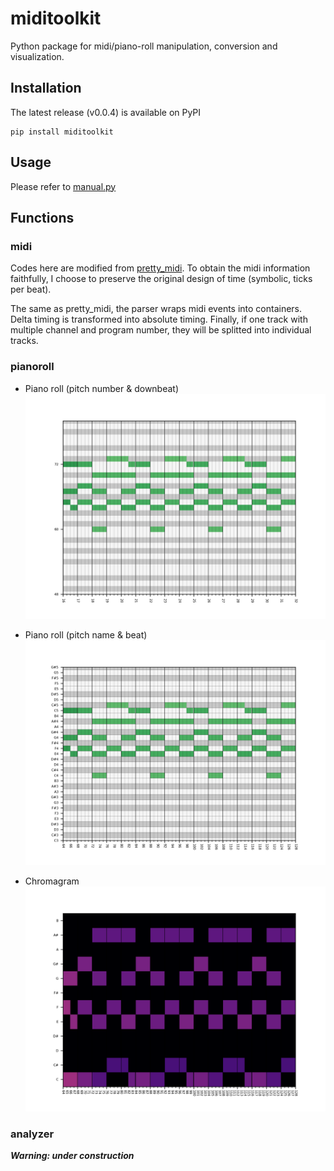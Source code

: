 
# miditoolkit
Python package for midi/piano-roll manipulation, conversion and visualization.


## Installation
The latest release (v0.0.4) is available on PyPI

```
pip install miditoolkit
```

## Usage

Please refer to [manual.py](manual.py)
## Functions

### midi

Codes here are modified from [pretty_midi](https://github.com/craffel/pretty-midi). To obtain the midi information faithfully, I choose to preserve the original design of time (symbolic, ticks per beat).

The same as pretty_midi, the parser wraps midi events into containers. Delta timing is transformed into absolute timing. Finally, if one track with multiple channel and program number, they will be splitted into individual tracks.


### pianoroll

* Piano roll (pitch number & downbeat)
![image](figs/test.png)

* Piano roll  (pitch name & beat)
![image](figs/test2.png)

* Chromagram
![image](figs/test_chroma.png)

### analyzer
***Warning: under construction***

